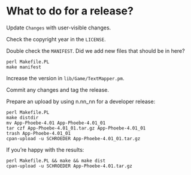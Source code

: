 # What to do for a release?

Update `Changes` with user-visible changes.

Check the copyright year in the `LICENSE`.

Double check the `MANIFEST`. Did we add new files that should be in
here?

```
perl Makefile.PL
make manifest
```

Increase the version in `lib/Game/TextMapper.pm`.

Commit any changes and tag the release.

Prepare an upload by using n.nn_nn for a developer release:

```
perl Makefile.PL
make distdir
mv App-Phoebe-4.01 App-Phoebe-4.01_01
tar czf App-Phoebe-4.01_01.tar.gz App-Phoebe-4.01_01
trash App-Phoebe-4.01_01
cpan-upload -u SCHROEDER App-Phoebe-4.01_01.tar.gz
```

If you’re happy with the results:

```
perl Makefile.PL && make && make dist
cpan-upload -u SCHROEDER App-Phoebe-4.01.tar.gz
```
